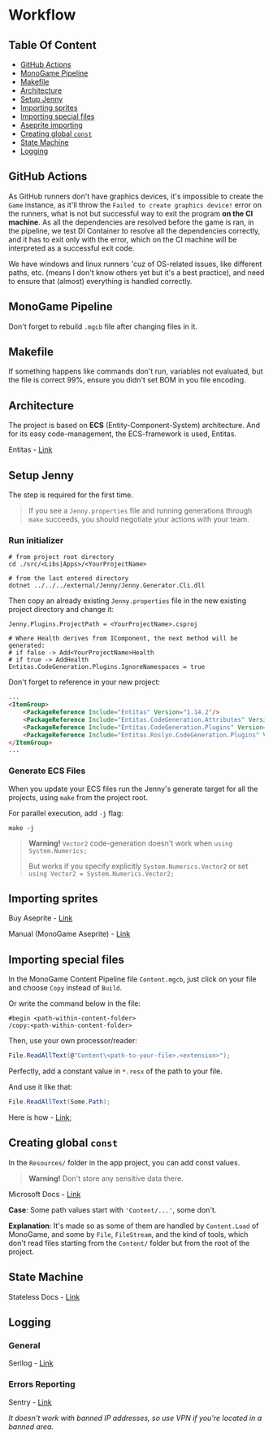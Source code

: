 ﻿# Workflow

## Table Of Content

- [GitHub Actions](#github-actions)
- [MonoGame Pipeline](#monogame-pipeline)
- [Makefile](#makefile)
- [Architecture](#architecture)
- [Setup Jenny](#setup-jenny)
- [Importing sprites](#importing-sprites)
- [Importing special files](#importing-special-files)
- [Aseprite importing](#aseprite-importing)
- [Creating global `const`](#creating-global-const)
- [State Machine](#state-machine)
- [Logging](#logging)

## GitHub Actions

As GitHub runners don't have graphics devices, it's impossible to create the `Game` instance, as it'll throw
the `Failed to create graphics device!` error on the runners, what is not but successful way to exit the program **on the CI
machine**.
As all the dependencies are resolved before the game is ran, in the pipeline, we test DI Container to
resolve all the dependencies correctly, and it has to exit only with the error, which on the CI machine will be interpreted as a successful exit code.

We have windows and linux runners 'cuz of OS-related issues, like different paths, etc. (means I don't know others yet but it's a best practice), and need to ensure that (almost) everything is handled correctly.

## MonoGame Pipeline

Don't forget to rebuild `.mgcb` file after changing files in it.

## Makefile

If something happens like commands don't run, variables not evaluated, but the file is correct 99%,
ensure you didn't set BOM in you file encoding.

## Architecture

The project is based on **ECS** (Entity-Component-System) architecture.
And for its easy code-management, the ECS-framework is used, Entitas.

Entitas - [Link](https://github.com/sschmid/Entitas)

## Setup Jenny

The step is required for the first time.

> If you see a `Jenny.properties` file and running generations through `make` succeeds, you should negotiate your
> actions with your team.

### Run initializer

```shell
# from project root directory
cd ./src/<Libs|Apps>/<YourProjectName>
```

```shell
# from the last entered directory
dotnet ../../../external/Jenny/Jenny.Generator.Cli.dll
```

Then copy an already existing `Jenny.properties` file in the new existing project directory and change it:

```shell
Jenny.Plugins.ProjectPath = <YourProjectName>.csproj

# Where Health derives from IComponent, the next method will be generated:
# if false -> Add<YourProjectName>Health 
# if true -> AddHealth
Entitas.CodeGeneration.Plugins.IgnoreNamespaces = true
```

Don't forget to reference in your new project:

```html
...
<ItemGroup>
    <PackageReference Include="Entitas" Version="1.14.2"/>
    <PackageReference Include="Entitas.CodeGeneration.Attributes" Version="1.14.1"/>
    <PackageReference Include="Entitas.CodeGeneration.Plugins" Version="1.14.2"/>
    <PackageReference Include="Entitas.Roslyn.CodeGeneration.Plugins" Version="1.14.2"/>
</ItemGroup>
...
```

### Generate ECS Files

When you update your ECS files run the Jenny's generate target for all the projects, using `make` from the project root.

For parallel execution, add `-j` flag:

```shell
make -j
```

> **Warning!**
> `Vector2` code-generation doesn't work when `using System.Numerics;`
>
> But works if you specify explicitly `System.Numerics.Vector2` or set `using Vector2 = System.Numerics.Vector2;`

## Importing sprites

Buy Aseprite - [Link](https://www.aseprite.org/)

Manual (MonoGame Aseprite) - [Link](https://monogameaseprite.net/)

## Importing special files

In the MonoGame Content Pipeline file `Content.mgcb`, just click on your file and choose `Copy` instead of `Build`.

Or write the command below in the file:

```
#begin <path-within-content-folder>
/copy:<path-within-content-folder>
```

Then, use your own processor/reader:

```csharp
File.ReadAllText(@"Content\<path-to-your-file>.<extension>");
```

Perfectly, add a constant value in `*.resx` of the path to your file.

And use it like that:

```csharp
File.ReadAllText(Some.Path);
```

Here is how - [Link](#creating-global-const);

## Creating global `const`

In the `Resources/` folder in the app project, you can add const values.

> **Warning!** Don't store any sensitive data there.

Microsoft Docs - [Link](https://learn.microsoft.com/en-us/dotnet/core/extensions/resources)

**Case**: Some path values start with `'Content/...'`, some don't.

**Explanation**: It's made so as some of them are handled by `Content.Load` of MonoGame, and some
by `File`, `FileStream`, and the kind of tools, which don't read files starting from the `Content/` folder but from the
root of the project.

## State Machine

Stateless Docs - [Link](https://github.com/dotnet-state-machine/stateless)

## Logging

### General

Serilog - [Link](https://serilog.net/)

### Errors Reporting

Sentry - [Link](https://docs.sentry.io/platforms/dotnet)

_It doesn't work with banned IP addresses, so use VPN if you're located in a banned area._
